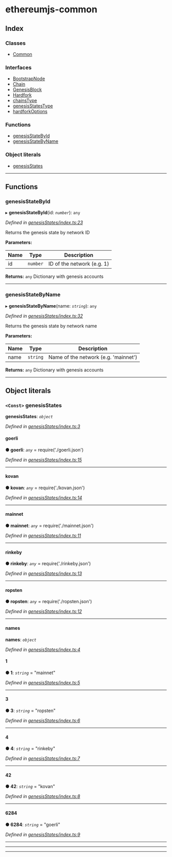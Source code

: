 # ethereumjs-common

## Index

### Classes

- [Common](classes/common.md)

### Interfaces

- [BootstrapNode](interfaces/bootstrapnode.md)
- [Chain](interfaces/chain.md)
- [GenesisBlock](interfaces/genesisblock.md)
- [Hardfork](interfaces/hardfork.md)
- [chainsType](interfaces/chainstype.md)
- [genesisStatesType](interfaces/genesisstatestype.md)
- [hardforkOptions](interfaces/hardforkoptions.md)

### Functions

- [genesisStateById](#genesisstatebyid)
- [genesisStateByName](#genesisstatebyname)

### Object literals

- [genesisStates](#genesisstates)

---

## Functions

<a id="genesisstatebyid"></a>

### genesisStateById

▸ **genesisStateById**(id: _`number`_): `any`

_Defined in [genesisStates/index.ts:23](https://github.com/ethereumjs/ethereumjs-common/blob/30c4186/src/genesisStates/index.ts#L23)_

Returns the genesis state by network ID

**Parameters:**

| Name | Type     | Description                |
| ---- | -------- | -------------------------- |
| id   | `number` | ID of the network (e.g. 1) |

**Returns:** `any`
Dictionary with genesis accounts

---

<a id="genesisstatebyname"></a>

### genesisStateByName

▸ **genesisStateByName**(name: _`string`_): `any`

_Defined in [genesisStates/index.ts:32](https://github.com/ethereumjs/ethereumjs-common/blob/30c4186/src/genesisStates/index.ts#L32)_

Returns the genesis state by network name

**Parameters:**

| Name | Type     | Description                          |
| ---- | -------- | ------------------------------------ |
| name | `string` | Name of the network (e.g. 'mainnet') |

**Returns:** `any`
Dictionary with genesis accounts

---

## Object literals

<a id="genesisstates"></a>

### `<Const>` genesisStates

**genesisStates**: _`object`_

_Defined in [genesisStates/index.ts:3](https://github.com/ethereumjs/ethereumjs-common/blob/30c4186/src/genesisStates/index.ts#L3)_

<a id="genesisstates.goerli"></a>

#### goerli

**● goerli**: _`any`_ = require('./goerli.json')

_Defined in [genesisStates/index.ts:15](https://github.com/ethereumjs/ethereumjs-common/blob/30c4186/src/genesisStates/index.ts#L15)_

---

<a id="genesisstates.kovan"></a>

#### kovan

**● kovan**: _`any`_ = require('./kovan.json')

_Defined in [genesisStates/index.ts:14](https://github.com/ethereumjs/ethereumjs-common/blob/30c4186/src/genesisStates/index.ts#L14)_

---

<a id="genesisstates.mainnet"></a>

#### mainnet

**● mainnet**: _`any`_ = require('./mainnet.json')

_Defined in [genesisStates/index.ts:11](https://github.com/ethereumjs/ethereumjs-common/blob/30c4186/src/genesisStates/index.ts#L11)_

---

<a id="genesisstates.rinkeby"></a>

#### rinkeby

**● rinkeby**: _`any`_ = require('./rinkeby.json')

_Defined in [genesisStates/index.ts:13](https://github.com/ethereumjs/ethereumjs-common/blob/30c4186/src/genesisStates/index.ts#L13)_

---

<a id="genesisstates.ropsten"></a>

#### ropsten

**● ropsten**: _`any`_ = require('./ropsten.json')

_Defined in [genesisStates/index.ts:12](https://github.com/ethereumjs/ethereumjs-common/blob/30c4186/src/genesisStates/index.ts#L12)_

---

<a id="genesisstates.names"></a>

#### names

**names**: _`object`_

_Defined in [genesisStates/index.ts:4](https://github.com/ethereumjs/ethereumjs-common/blob/30c4186/src/genesisStates/index.ts#L4)_

<a id="genesisstates.names.1"></a>

#### 1

**● 1**: _`string`_ = "mainnet"

_Defined in [genesisStates/index.ts:5](https://github.com/ethereumjs/ethereumjs-common/blob/30c4186/src/genesisStates/index.ts#L5)_

---

<a id="genesisstates.names.3"></a>

#### 3

**● 3**: _`string`_ = "ropsten"

_Defined in [genesisStates/index.ts:6](https://github.com/ethereumjs/ethereumjs-common/blob/30c4186/src/genesisStates/index.ts#L6)_

---

<a id="genesisstates.names.4"></a>

#### 4

**● 4**: _`string`_ = "rinkeby"

_Defined in [genesisStates/index.ts:7](https://github.com/ethereumjs/ethereumjs-common/blob/30c4186/src/genesisStates/index.ts#L7)_

---

<a id="genesisstates.names.42"></a>

#### 42

**● 42**: _`string`_ = "kovan"

_Defined in [genesisStates/index.ts:8](https://github.com/ethereumjs/ethereumjs-common/blob/30c4186/src/genesisStates/index.ts#L8)_

---

<a id="genesisstates.names.6284"></a>

#### 6284

**● 6284**: _`string`_ = "goerli"

_Defined in [genesisStates/index.ts:9](https://github.com/ethereumjs/ethereumjs-common/blob/30c4186/src/genesisStates/index.ts#L9)_

---

---

---
